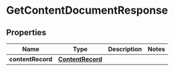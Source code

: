 # GetContentDocumentResponse

## Properties
Name | Type | Description | Notes
------------ | ------------- | ------------- | -------------
**contentRecord** | [**ContentRecord**](ContentRecord.md) |  | 
